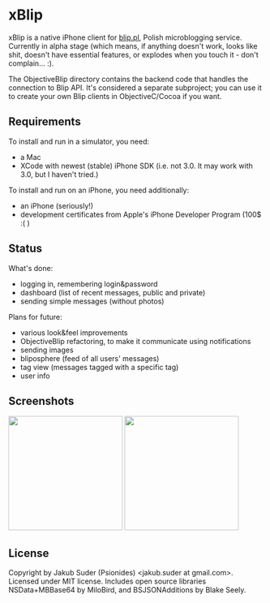 # xBlip

xBlip is a native iPhone client for [blip.pl](http://blip.pl), Polish microblogging service. Currently in alpha stage (which means, if anything doesn't work, looks like shit, doesn't have essential features, or explodes when you touch it - don't complain... :).

The ObjectiveBlip directory contains the backend code that handles the connection to Blip API. It's considered a separate subproject; you can use it to create your own Blip clients in ObjectiveC/Cocoa if you want.

## Requirements

To install and run in a simulator, you need:

* a Mac
* XCode with newest (stable) iPhone SDK (i.e. not 3.0. It may work with 3.0, but I haven't tried.)

To install and run on an iPhone, you need additionally:

* an iPhone (seriously!)
* development certificates from Apple's iPhone Developer Program (100$ :( )

## Status

What's done:

* logging in, remembering login&password
* dashboard (list of recent messages, public and private)
* sending simple messages (without photos)

Plans for future:

* various look&feel improvements
* ObjectiveBlip refactoring, to make it communicate using notifications
* sending images
* bliposphere (feed of all users' messages)
* tag view (messages tagged with a specific tag)
* user info

## Screenshots

<a href="http://psionides.github.com/xblip/xblip_screen_login_24.05.2009.png"><img src="http://psionides.github.com/xblip/xblip_screen_login_24.05.2009.png" width="225" /></a> <a href="http://psionides.github.com/xblip/xblip_screen_dashboard_24.05.2009.png"><img src="http://psionides.github.com/xblip/xblip_screen_dashboard_24.05.2009.png" width="225" /></a>

## License

Copyright by Jakub Suder (Psionides) <jakub.suder at gmail.com>. Licensed under MIT license.
Includes open source libraries NSData+MBBase64 by MiloBird, and BSJSONAdditions by Blake Seely.
